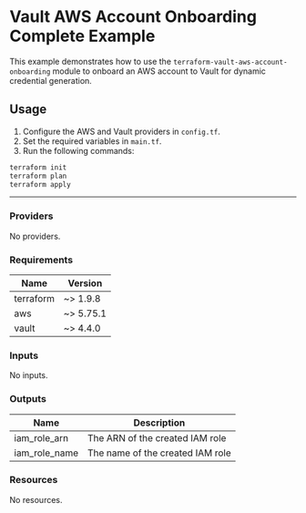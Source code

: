 # Vault AWS Account Onboarding Complete Example

This example demonstrates how to use the `terraform-vault-aws-account-onboarding` module to onboard an AWS account to Vault for dynamic credential generation.

## Usage

1. Configure the AWS and Vault providers in `config.tf`.
2. Set the required variables in `main.tf`.
3. Run the following commands:

```bash
terraform init
terraform plan
terraform apply
```

---

<!-- BEGIN_TF_DOCS -->

### Providers

No providers.
### Requirements

| Name | Version |
|------|---------|
| terraform | ~> 1.9.8 |
| aws | ~> 5.75.1 |
| vault | ~> 4.4.0 |
### Inputs

No inputs.
### Outputs

| Name | Description |
|------|-------------|
| iam_role_arn | The ARN of the created IAM role |
| iam_role_name | The name of the created IAM role |
### Resources

No resources.
<!-- END_TF_DOCS -->
